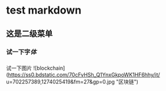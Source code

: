 # test markdown
## 这是二级菜单
### **试一**下字*体*
### 
试一下图片 ![blockchain](https://ss0.bdstatic.com/70cFvHSh_Q1YnxGkpoWK1HF6hhy/it/
u=702257389,1274025419&fm=27&gp=0.jpg "区块链")
